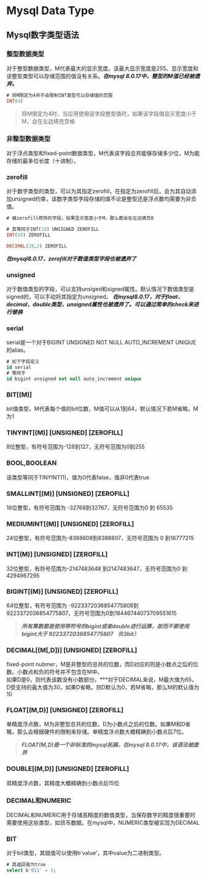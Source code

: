 # Mysql Data Type
## Mysql数字类型语法
### 整型数据类型
对于整型数据类型，M代表最大的显示宽度。该最大显示宽度是255。显示宽度和该整型类型可以存储范围的值没有关系。***在mysql 8.0.17中，整型的M值已经被遗弃。***
```sql
# 将M限定为4并不会限制INT类型可以存储值的范围
INT(4)
```
> 将M限定为4时，当应用使用该字段整型值时，如果该字段值显示宽度小于M，会在左边填充空格

### 非整型数据类型
对于浮点类型和fixed-point数据类型，M代表该字段总共能够存储多少位，M为能存储的最多位长度（十进制）。

### zerofill
对于数字类型的类型，可以为其指定zerofill，在指定为zerofill后，会为其自动添加unsigned约束，该数字类型字段存储的值不论是整型还是浮点数均需要为非负值。
```sql
# 被zerofill修饰的字段，如果显示宽度小于M，那么都会在左边填充0

# 其等同于INT(10) UNSIGNED ZEROFILL
INT(10) ZEROFILL

DECIMAL(28,2) ZEROFILL
```
***在mysql8.0.17，zerofill对于数值类型字段也被遗弃了***

### unsigned
对于数值类型的字段，可以支持unsiged和signed属性。默认情况下数值类型是signed的，可以手动将其指定为unsigned。
***在mysql8.0.17，对于float、decimal、double类型，unsigned属性也被遗弃了。可以通过简单的check来进行替换***

### serial
serial是一个对于BIGINT UNSIGNED NOT NULL AUTO_INCREMENT UNIQUE的alias。
```sql
# 如下字段定义
id serial
# 等同于
id bigint unsigned not null auto_increment unique
```

### BIT[(M)]
bit值类型，M代表每个值的bit位数，M值可以从1到64，默认情况下若M省略，M为1

### TINYINT[(M)] [UNSIGNED] [ZEROFILL]
8位整型，有符号范围为-128到127，无符号范围为0到255
### BOOL,BOOLEAN
该类型等同于TINYINT(1)，值为0代表false，值非0代表true
### SMALLINT[(M)] [UNSIGNED] [ZEROFILL]
16位整型，有符号范围为 -32768到32767，无符号范围为0 到 65535
### MEDIUMINT[(M)] [UNSIGNED] [ZEROFILL]
24位整型，有符号范围为-8388608到8388607，无符号范围为 0 到16777215
### INT[(M)] [UNSIGNED] [ZEROFILL]
32位整型，有符号范围为-2147483648 到2147483647，无符号范围为0 到4294967295
### BIGINT[(M)] [UNSIGNED] [ZEROFILL]
64位整型，有符号范围为 -9223372036854775808到9223372036854775807，无符号范围为0到18446744073709551615
> ***所有算数都是使用带符号的bigint或者double进行运算，故而不要使用bigint大于 9223372036854775807 （63bit）***

### DECIMAL[(M[,D])] [UNSIGNED] [ZEROFILL]
fixed-point nubmer，M是非整型的总共的位数，而D对应的则是小数点之后的位数。小数点和负的符号并不包含在M中。  
如果D是0，则代表该数没有小数部分。***对于DECIMAL来说，M最大值为65，D受支持的最大值为30，如果D省略，则D默认为0，若M省略，那么M的默认值为10

### FLOAT[(M,D)] [UNSIGNED] [ZEROFILL]
单精度浮点数，M为非整型总共的位数，D为小数点之后的位数。如果M和D省略，那么会根据硬件的限制来存储。单精度浮点数大概精确到小数点后7位。
> ***FLOAT(M,D)是一个非标准的mysql拓展，在mysql 8.0.17中，该语法被废弃***

### DOUBLE[(M,D)] [UNSIGNED] [ZEROFILL]
双精度浮点数，其精度大概精确到小数点后15位

### DECIMAL和NUMERIC
DECIMAL和NUMERIC用于存储高精度的数值类型，当保存数字的精度很重要时需要使用这些类型，如货币数据。在mysql中，NUMERIC类型被实现为DECIMAL

### BIT
对于bit类型，其赋值可以使用b'value'，其中value为二进制类型。
```sql
# 其返回值为true
select b'011' = 3;
```
